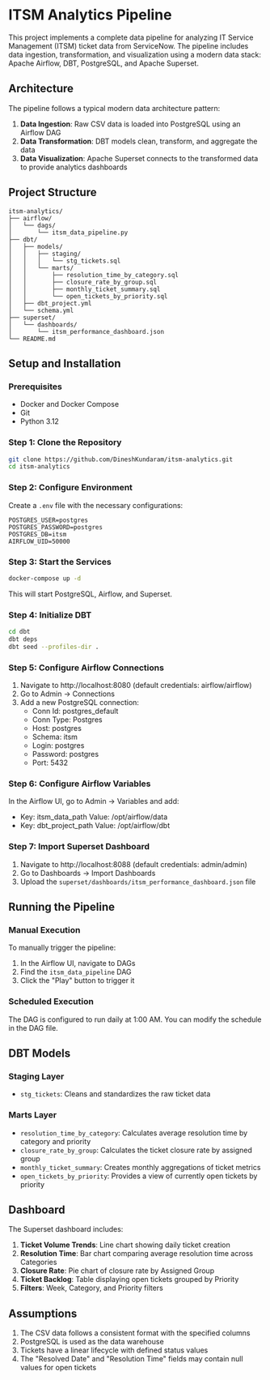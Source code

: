 # ITSM Analytics Pipeline

This project implements a complete data pipeline for analyzing IT Service Management (ITSM) ticket data from ServiceNow. The pipeline includes data ingestion, transformation, and visualization using a modern data stack: Apache Airflow, DBT, PostgreSQL, and Apache Superset.

## Architecture

The pipeline follows a typical modern data architecture pattern:

1. **Data Ingestion**: Raw CSV data is loaded into PostgreSQL using an Airflow DAG
2. **Data Transformation**: DBT models clean, transform, and aggregate the data
3. **Data Visualization**: Apache Superset connects to the transformed data to provide analytics dashboards

## Project Structure

```
itsm-analytics/
├── airflow/
│   └── dags/
│       └── itsm_data_pipeline.py
├── dbt/
│   ├── models/
│   │   ├── staging/
│   │   │   └── stg_tickets.sql
│   │   └── marts/
│   │       ├── resolution_time_by_category.sql
│   │       ├── closure_rate_by_group.sql
│   │       ├── monthly_ticket_summary.sql
│   │       └── open_tickets_by_priority.sql
│   ├── dbt_project.yml
│   └── schema.yml
├── superset/
│   └── dashboards/
│       └── itsm_performance_dashboard.json
└── README.md
```

## Setup and Installation

### Prerequisites

- Docker and Docker Compose
- Git
- Python 3.12

### Step 1: Clone the Repository

```bash
git clone https://github.com/DineshKundaram/itsm-analytics.git
cd itsm-analytics
```

### Step 2: Configure Environment

Create a `.env` file with the necessary configurations:

```
POSTGRES_USER=postgres
POSTGRES_PASSWORD=postgres
POSTGRES_DB=itsm
AIRFLOW_UID=50000
```

### Step 3: Start the Services

```bash
docker-compose up -d
```

This will start PostgreSQL, Airflow, and Superset.

### Step 4: Initialize DBT

```bash
cd dbt
dbt deps
dbt seed --profiles-dir .
```

### Step 5: Configure Airflow Connections

1. Navigate to http://localhost:8080 (default credentials: airflow/airflow)
2. Go to Admin -> Connections
3. Add a new PostgreSQL connection:
   - Conn Id: postgres_default
   - Conn Type: Postgres
   - Host: postgres
   - Schema: itsm
   - Login: postgres
   - Password: postgres
   - Port: 5432

### Step 6: Configure Airflow Variables

In the Airflow UI, go to Admin -> Variables and add:
- Key: itsm_data_path
  Value: /opt/airflow/data
- Key: dbt_project_path
  Value: /opt/airflow/dbt

### Step 7: Import Superset Dashboard

1. Navigate to http://localhost:8088 (default credentials: admin/admin)
2. Go to Dashboards -> Import Dashboards
3. Upload the `superset/dashboards/itsm_performance_dashboard.json` file

## Running the Pipeline

### Manual Execution

To manually trigger the pipeline:

1. In the Airflow UI, navigate to DAGs
2. Find the `itsm_data_pipeline` DAG
3. Click the "Play" button to trigger it

### Scheduled Execution

The DAG is configured to run daily at 1:00 AM. You can modify the schedule in the DAG file.

## DBT Models

### Staging Layer

- `stg_tickets`: Cleans and standardizes the raw ticket data

### Marts Layer

- `resolution_time_by_category`: Calculates average resolution time by category and priority
- `closure_rate_by_group`: Calculates the ticket closure rate by assigned group
- `monthly_ticket_summary`: Creates monthly aggregations of ticket metrics
- `open_tickets_by_priority`: Provides a view of currently open tickets by priority

## Dashboard

The Superset dashboard includes:

1. **Ticket Volume Trends**: Line chart showing daily ticket creation
2. **Resolution Time**: Bar chart comparing average resolution time across Categories
3. **Closure Rate**: Pie chart of closure rate by Assigned Group
4. **Ticket Backlog**: Table displaying open tickets grouped by Priority
5. **Filters**: Week, Category, and Priority filters

## Assumptions

1. The CSV data follows a consistent format with the specified columns
2. PostgreSQL is used as the data warehouse
3. Tickets have a linear lifecycle with defined status values
4. The "Resolved Date" and "Resolution Time" fields may contain null values for open tickets
